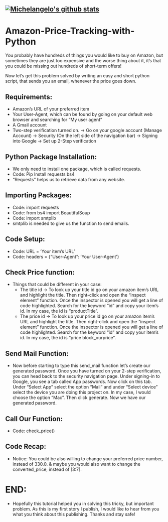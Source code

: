 ## **[![Michelangelo's github stats](https://github-readme-stats.vercel.app/api?username=Michelangelo-Foschi)](https://github.com/anuraghazra/github-readme-stats)**


# Amazon-Price-Tracking-with-Python

You probably have hundreds of things you would like to buy on Amazon, but sometimes they are just too expensive and the worse thing about it, it’s that you could be missing out hundreds of short-term offers! 

Now let’s get this problem solved by writing an easy and short python script, that sends you an email, whenever the price goes down.

## **Requirements:**
- Amazon’s URL of your preferred item
- Your User-Agent, which can be found by going on your default web browser and searching for “My user agent”
- A Gmail account
- Two-step verification turned on. -> Go on your google account (Manage Account) -> Security (On the left side of the navigation bar) -> Signing into Google -> Set up 2-Step verification

## **Python Package Installation:**
- We only need to install one package, which is called requests.
- Code: Pip Install requests bs4
- “Requests” helps us to retrieve data from any website.

## **Importing Packages:**
- Code: import requests
- Code: from bs4 import BeautifulSoup
- Code: import smtplib
- smtplib is needed to give us the function to send emails.

## **Code Setup:**
- Code: URL = ‘Your item’s URL’
- Code: headers = {“User-Agent”: ‘Your User-Agent’}

## **Check Price function:**
  - Things that could be different in your case:
    - The title id -> To look up your title id go on your amazon item’s URL and highlight the title. Then right-click and open the “inspect element” function. Once                    the inspector is opened you will get a line of code highlighted. Search for the keyword “id” and copy your item’s id. In my case, the id is “productTitle”.
    - The price id -> To look up your price id go on your amazon item’s URL and highlight the title. Then right-click and open the “inspect element” function. Once the inspector is opened you will get a line of code highlighted. Search for the keyword “id” and copy your item’s id. In my case, the id is “price block_ourprice”.


## **Send Mail Function:**
- Now before starting to type this send_mail function let’s create our generated password. Once you have turned on your 2-step verification, you can head back to the security navigation page. Under signing-in to Google, you see a tab called App passwords. Now click on this tab. Under “Select App” select the option “Mail” and under “Select device” select the device you are doing this project on. In my case, I would choose the option “Mac”. Then click generate.
Now we have our generated password.

## **Call Our Function:**
- Code: check_price()

## **Code Recap:**
- Notice: You could be also willing to change your preferred price number, instead of 330.0. & maybe you would also want to change the converted_price, instead of [3:7].

# **END:**
- Hopefully this tutorial helped you in solving this tricky, but important problem. As this is my first story I publish, I would like to hear from you what you think about this publishing.
Thanks and stay safe!

